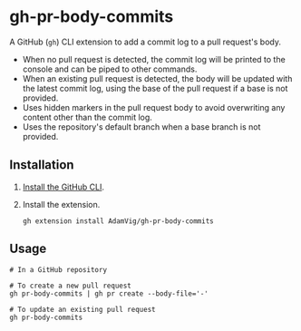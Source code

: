 # gh-pr-body-commits

A GitHub (`gh`) CLI extension to add a commit log to a pull request's body.

- When no pull request is detected, the commit log will be printed to the console and can be piped to other commands.
- When an existing pull request is detected, the body will be updated with the latest commit log, using the base of the pull request if a base is not provided.
- Uses hidden markers in the pull request body to avoid overwriting any content other than the commit log.
- Uses the repository's default branch when a base branch is not provided.

## Installation

1. [Install the GitHub CLI](https://github.com/cli/cli#installation).

2. Install the extension.
   ```shell
   gh extension install AdamVig/gh-pr-body-commits
   ```

## Usage

```shell
# In a GitHub repository

# To create a new pull request
gh pr-body-commits | gh pr create --body-file='-'

# To update an existing pull request
gh pr-body-commits

```

